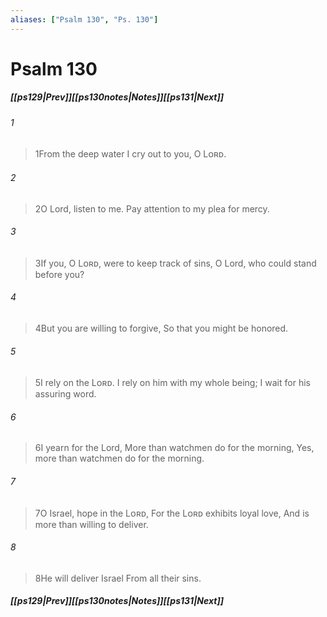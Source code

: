 ```yaml
---
aliases: ["Psalm 130", "Ps. 130"]
---
```

# Psalm 130
##### <span class=arrow-left></span>[[ps129|Prev]]<span class=navigation-separator></span>[[ps130notes|Notes]]<span class=navigation-separator></span>[[ps131|Next]]<span class=arrow-right></span>
###### 1
><span class=verse-first-poetry>1</span>From the deep water I cry out to you, O Lᴏʀᴅ.
###### 2
><span class=verse-body-poetry>2</span>O Lord, listen to me.
>Pay attention to my plea for mercy.
###### 3
><span class=verse-body-poetry>3</span>If you, O Lᴏʀᴅ, were to keep track of sins,
>O Lord, who could stand before you?
###### 4
><span class=verse-body-poetry>4</span>But you are willing to forgive,
>So that you might be honored.
<div class=paragraph-break></div>

###### 5
><span class=verse-first-poetry>5</span>I rely on the Lᴏʀᴅ.
>I rely on him with my whole being;
>I wait for his assuring word.
###### 6
><span class=verse-body-poetry>6</span>I yearn for the Lord,
>More than watchmen do for the morning,
>Yes, more than watchmen do for the morning.
###### 7
><span class=verse-body-poetry>7</span>O Israel, hope in the Lᴏʀᴅ,
>For the Lᴏʀᴅ exhibits loyal love,
>And is more than willing to deliver.
###### 8
><span class=verse-body-poetry>8</span>He will deliver Israel
>From all their sins.
##### <span class=arrow-left></span>[[ps129|Prev]]<span class=navigation-separator></span>[[ps130notes|Notes]]<span class=navigation-separator></span>[[ps131|Next]]<span class=arrow-right></span>